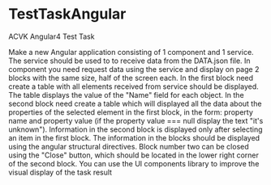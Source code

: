 # TestTaskAngular

ACVK Angular4 Test Task

Make a new Angular application consisting of 1 component and 1 service.
The service should be used to to receive data from the DATA.json file.
In component you need request data using the service and display on page 2 blocks with the same size, half of the screen each.
In the first block need create a table with all elements received from service should be displayed. The table displays the value of the "Name" field for each object.
In the second block need create a table which will displayed all the data about the properties of the selected element in the first block, in the form: property name and property value (if the property value === null display the text "it's unknown").
Information in the second block is displayed only after selecting an item in the first block.
The information in the blocks should be displayed using the angular structural directives.
Block number two can be closed using the "Close" button, which should be located in the lower right corner of the second block.
You can use the UI components library to improve the visual display of the task result
